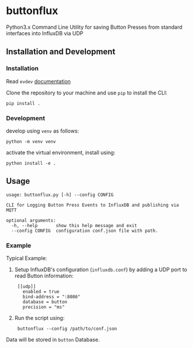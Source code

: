 # buttonflux
Python3.x Command Line Utility for saving Button Presses from standard interfaces into InfluxDB via UDP

## Installation and Development

### Installation
Read `evdev` [documentation](https://python-evdev.readthedocs.io/en/latest/install.html)

Clone the repository to your machine and use `pip` to install the CLI:

    pip install .

### Development
develop using `venv` as follows:

    python -m venv venv

activate the virtual environment, install using:

    python install -e .

## Usage
```
usage: buttonflux.py [-h] --config CONFIG

CLI for Logging Button Press Events to InfluxDB and publishing via MQTT

optional arguments:
  -h, --help       show this help message and exit
  --config CONFIG  configuration conf.json file with path.
```

### Example

Typical Example:

1. Setup InfluxDB's configuration (`influxdb.conf`) by adding a UDP port to read Button information:

        [[udp]]
          enabled = true
          bind-address = ":8086"
          database = button
          precision = "ms"

2. Run the script using:

        buttonflux --config /path/to/conf.json

Data will be stored in `button` Database.
